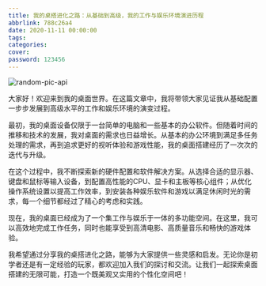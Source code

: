 ```yaml
---
title: 我的桌搭进化之路：从基础到高级，我的工作与娱乐环境演进历程
abbrlink: 788c26a4
date: 2020-11-11 00:00:00
tags:
categories:
cover:
password: 123456
---
```


![random-pic-api](https://cover.dong4j.ink:1024)

大家好！欢迎来到我的桌面世界。在这篇文章中，我将带领大家见证我从基础配置一步步发展到高级水平的工作和娱乐环境的演变过程。

最初，我的桌面设备仅限于一台简单的电脑和一些基本的办公软件。但随着时间的推移和技术的发展，我对桌面的需求也日益增长。从基本的办公环境到满足多任务处理的需求，再到追求更好的视听体验和游戏性能，我的桌面搭建经历了一次次的迭代与升级。

在这个过程中，我不断探索新的硬件配置和软件解决方案。从选择合适的显示器、键盘和鼠标等输入设备，到配置高性能的CPU、显卡和主板等核心组件；从优化操作系统设置以提高工作效率，到安装各种娱乐软件和游戏以满足休闲时光的需求，每一个细节都经过了精心的考虑和实践。

现在，我的桌面已经成为了一个集工作与娱乐于一体的多功能空间。在这里，我可以高效地完成工作任务，同时也能享受到高清电影、高质量音乐和畅快的游戏体验。

我希望通过分享我的桌搭进化之路，能够为大家提供一些灵感和启发。无论你是初学者还是有一定经验的玩家，都欢迎加入我们的探讨和交流。让我们一起探索桌面搭建的无限可能，打造一个既美观又实用的个性化空间吧！